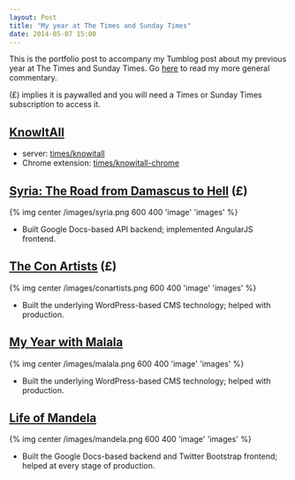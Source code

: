 ```yaml
---
layout: Post
title: "My year at The Times and Sunday Times"
date: 2014-05-07 15:00
---
```


This is the portfolio post to accompany my Tumblog post about my previous year
at The Times and Sunday Times. Go [here](http://aendrew.tumblr.com/post/85034300107/my-first-year-at-the-times-and-sunday-times) to read my more general commentary.

(£) implies it is paywalled and you will need a Times or Sunday Times
subscription to access it.

## [KnowItAll](http://times.github.io/knowitall)

+ server: [times/knowitall](https://github.com/times/knowitall)
+ Chrome extension: [times/knowitall-chrome](https://github.com/times/knowitall)

## [Syria: The Road from Damascus to Hell](http://thetim.es/syrianconflict) (£)

{% img center /images/syria.png 600 400 'image' 'images' %}

+ Built Google Docs-based API backend; implemented AngularJS frontend.

## [The Con Artists](http://www.thesundaytimes.co.uk/sto/Magazine/article1394727.ece) (£)

{% img center /images/conartists.png 600 400 'image' 'images' %}

+ Built the underlying WordPress-based CMS technology; helped with production.

## [My Year with Malala](http://www.thesundaytimes.co.uk/sto/public/myyearwithmalala/)

{% img center /images/malala.png 600 400 'image' 'images' %}

+ Built the underlying WordPress-based CMS technology; helped with production.

## [Life of Mandela](http://thetim.es/lifeofmandela)

{% img center /images/mandela.png 600 400 'image' 'images' %}

+ Built the Google Docs-based backend and Twitter Bootstrap frontend; helped at every stage of production.
